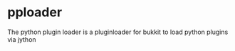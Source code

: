 pploader
========

The python plugin loader is a pluginloader for bukkit to load python plugins via jython
